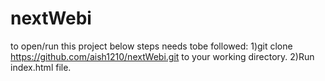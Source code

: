 # nextWebi
to open/run this project below steps needs tobe followed: 
1)git clone https://github.com/aish1210/nextWebi.git to your working directory.
2)Run index.html file.

